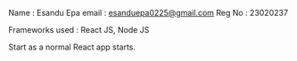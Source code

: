 Name : Esandu Epa
email : esanduepa0225@gmail.com
Reg No : 23020237

Frameworks used : React JS, Node JS

Start as a normal React app starts.
